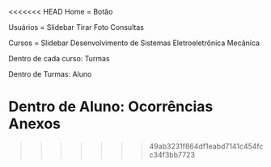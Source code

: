 <<<<<<< HEAD
Home = Botão

Usuários = Slidebar
Tirar Foto
Consultas

Cursos = Slidebar
Desenvolvimento de Sistemas
Eletroeletrônica
Mecânica

Dentro de cada curso:
Turmas

Dentro de Turmas:
Aluno

Dentro de Aluno:
Ocorrências
Anexos
=======
>>>>>>> 49ab3231f864df1eabd7141c454fcc34f3bb7723
